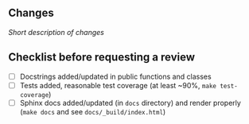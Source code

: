 ## Changes

*Short description of changes*

## Checklist before requesting a review
- [ ] Docstrings added/updated in public functions and classes
- [ ] Tests added, reasonable test coverage (at least ~90%, `make test-coverage`)
- [ ] Sphinx docs added/updated (in `docs` directory) and render properly (`make docs` and see `docs/_build/index.html`)
